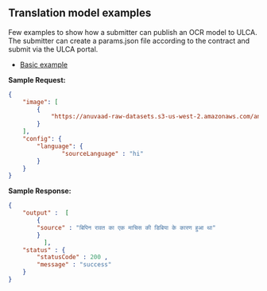 ## Translation model examples
Few examples to show how a submitter can publish an OCR model to ULCA. The submitter can create a params.json file according to the contract and submit via the ULCA portal.

* [Basic example](./basic)

**Sample Request:**
```json
{
    "image": [
        {
            "https://anuvaad-raw-datasets.s3-us-west-2.amazonaws.com/anuvaad_ocr_hindi.jpg"
        }
    ],
    "config": {
        "language": {
               "sourceLanguage" : "hi"
        }
    }
}
```

**Sample Response:**
```json
{
    "output" :  [
        {        
        "source" : "बिपिन रावत का एक माचिस की डिबिया के कारण हुआ था"
        }
          ],           
    "status" : {  
        "statusCode" : 200 ,
        "message" : "success"     
    }
}

```